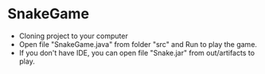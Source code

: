 # SnakeGame
- Cloning project to your computer
- Open file "SnakeGame.java" from folder "src" and Run to play the game.
- If you don't have IDE, you can open file "Snake.jar" from out/artifacts to play.
